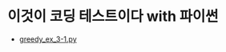 # 이것이 코딩 테스트이다 with 파이썬
- [greedy_ex_3-1.py](https://github.com/jhu97/coding-test/blob/main/greedy_ex3-1.py)

